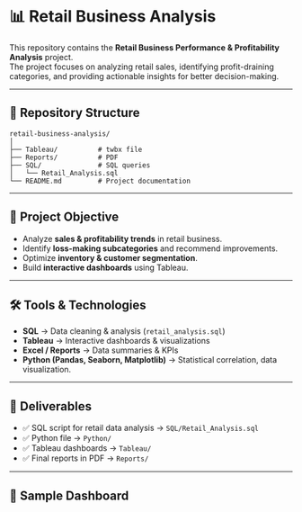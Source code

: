 # 📊 Retail Business Analysis  

This repository contains the **Retail Business Performance & Profitability Analysis** project.  
The project focuses on analyzing retail sales, identifying profit-draining categories, and providing actionable insights for better decision-making.  

---

## 📂 Repository Structure  
```
retail-business-analysis/
│
├── Tableau/          # twbx file
├── Reports/          # PDF
├── SQL/              # SQL queries
│   └── Retail_Analysis.sql
└── README.md         # Project documentation
```

---

## 🎯 Project Objective  
- Analyze **sales & profitability trends** in retail business.  
- Identify **loss-making subcategories** and recommend improvements.  
- Optimize **inventory & customer segmentation**.  
- Build **interactive dashboards** using Tableau.  

---

## 🛠️ Tools & Technologies  
- **SQL** → Data cleaning & analysis (`retail_analysis.sql`)  
- **Tableau** → Interactive dashboards & visualizations  
- **Excel / Reports** → Data summaries & KPIs  
- **Python (Pandas, Seaborn, Matplotlib)** → Statistical correlation, data visualization.

---

## 📑 Deliverables  
- ✅ SQL script for retail data analysis → `SQL/Retail_Analysis.sql` 
- ✅ Python file → `Python/`
- ✅ Tableau dashboards → `Tableau/`  
- ✅ Final reports in PDF → `Reports/`  

---

## 📸 Sample Dashboard  
  


